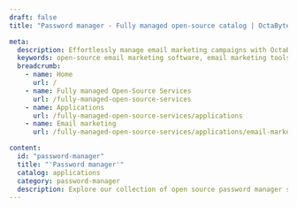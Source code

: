 ```yaml
---
draft: false
title: "Password manager - Fully managed open-source catalog | OctaByte.io"

meta:
  description: Effortlessly manage email marketing campaigns with OctaByte's open-source email marketing software and fully managed services.
  keywords: open-source email marketing software, email marketing tools, email automation, subscriber management, campaign analytics, managed email services, hassle-free email marketing, OctaByte email software, fully managed services, email software installation, email marketing backup.
  breadcrumb:
    - name: Home
      url: /
    - name: Fully managed Open-Source Services
      url: /fully-managed-open-source-services
    - name: Applications
      url: /fully-managed-open-source-services/applications
    - name: Email marketing
      url: /fully-managed-open-source-services/applications/email-marketing

content:
  id: "password-manager"
  title: "'Password manager'"
  catalog: applications
  category: password-manager
  description: Explore our collection of open source password manager software on OctaByte. We handle installation, backup, updates, support, and maintenance, ensuring a secure and effortless experience for safeguarding your sensitive credentials.
---
```

